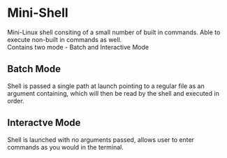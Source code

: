 # Mini-Shell
Mini-Linux shell consiting of a small number of built in commands.  Able to execute non-built in commands as well.  
Contains two mode - Batch and Interactive Mode
## Batch Mode
Shell is passed a single path at launch pointing to a regular file as an argument containing, which will then be read by the shell and executed in order.
## Interactve Mode
Shell is launched with no arguments passed, allows user to enter commands as you would in the terminal.
